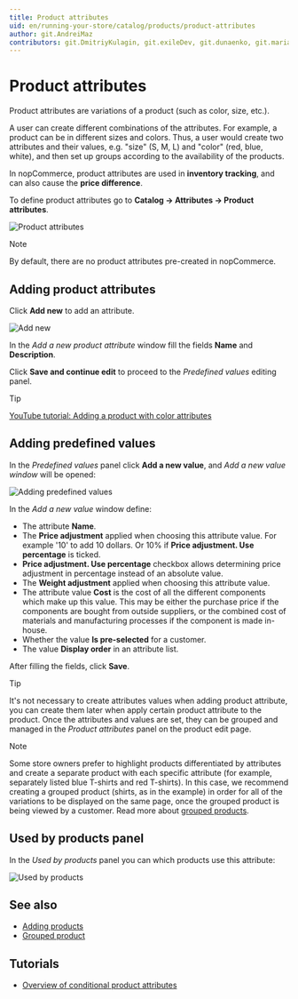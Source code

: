 ```yaml
---
title: Product attributes
uid: en/running-your-store/catalog/products/product-attributes
author: git.AndreiMaz
contributors: git.DmitriyKulagin, git.exileDev, git.dunaenko, git.mariannk
---
```


# Product attributes

Product attributes are variations of a product (such as color, size, etc.).

A user can create different combinations of the attributes. For example, a product can be in different sizes and colors. Thus, a user would create two attributes and their values, e.g. "size" (S, M, L) and "color" (red, blue, white), and then set up groups according to the availability of the products.

In nopCommerce, product attributes are used in **inventory tracking**, and can also cause the **price difference**.

To define product attributes go to **Catalog → Attributes → Product attributes**.

![Product attributes](_static/product-attributes/product_attributes.png)

> [!NOTE]
> 
> By default, there are no product attributes pre-created in nopCommerce.

## Adding product attributes

Click **Add new** to add an attribute.

![Add new](_static/product-attributes/add_a_new_product_attribute.png)

In the *Add a new product attribute* window fill the fields **Name** and **Description**.

Click **Save and continue edit** to proceed to the *Predefined values* editing panel.

> [!TIP]
> 
> [YouTube tutorial: Adding a product with color attributes](https://youtu.be/QihipwQ61YU)

## Adding predefined values

In the *Predefined values* panel click **Add a new value**, and *Add a new value window* will be opened:

![Adding predefined values](_static/product-attributes/add_a_new_value.png)

In the *Add a new value* window define:

- The attribute **Name**.
- The **Price adjustment** applied when choosing this attribute value. For example '10' to add 10 dollars. Or 10% if **Price adjustment. Use percentage** is ticked.
- **Price adjustment. Use percentage** checkbox allows determining price adjustment in percentage instead of an absolute value.
- The **Weight adjustment** applied when choosing this attribute value.
- The attribute value **Cost** is the cost of all the different components which make up this value. This may be either the purchase price if the components are bought from outside suppliers, or the combined cost of materials and manufacturing processes if the component is made in-house.
- Whether the value **Is pre-selected** for a customer.
- The value **Display order** in an attribute list.

After filling the fields, click **Save**.

> [!TIP]
> 
> It's not necessary to create attributes values when adding product attribute, you can create them later when apply certain product attribute to the product. Once the attributes and values are set, they can be grouped and managed in the *Product attributes* panel on the product edit page.

> [!NOTE]
> 
> Some store owners prefer to highlight products differentiated by attributes and create a separate product with each specific attribute (for example, separately listed blue T-shirts and red T-shirts). In this case, we recommend creating a grouped product (shirts, as in the example) in order for all of the variations to be displayed on the same page, once the grouped product is being viewed by a customer. Read more about [grouped products](xref:en/running-your-store/catalog/products/grouped-products-variants).

## Used by products panel

In the *Used by products* panel you can which products use this attribute:

![Used by products](_static/product-attributes/used-by.jpg)

## See also

- [Adding products](xref:en/running-your-store/catalog/products/add-products)
- [Grouped product](xref:en/running-your-store/catalog/products/grouped-products-variants)

## Tutorials

- [Overview of conditional product attributes](https://www.youtube.com/watch?v=eIdHVcEdos8&t=55s)
